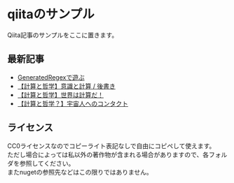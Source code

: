 # qiitaのサンプル
Qiita記事のサンプルをここに置きます。

## 最新記事
<!-- QIITA:START -->
- [GeneratedRegexで遊ぶ](https://qiita.com/kurema/items/068385ba2f8bbe3858e1)
- [【計算と哲学】意識と計算 / 後書き](https://qiita.com/kurema/items/3e9e2c3b2f6b6bbce094)
- [【計算と哲学】世界は計算だ！](https://qiita.com/kurema/items/c1deae7e5539b893f936)
- [【計算と哲学？】宇宙人へのコンタクト](https://qiita.com/kurema/items/a30377b322ddcc35d01e)
<!-- QIITA:END -->

## ライセンス
CC0ライセンスなのでコピーライト表記なしで自由にコピペして使えます。  
ただし場合によっては私以外の著作物が含まれる場合がありますので、各フォルダを参照してください。  
またnugetの参照先などはこの限りではありません。
